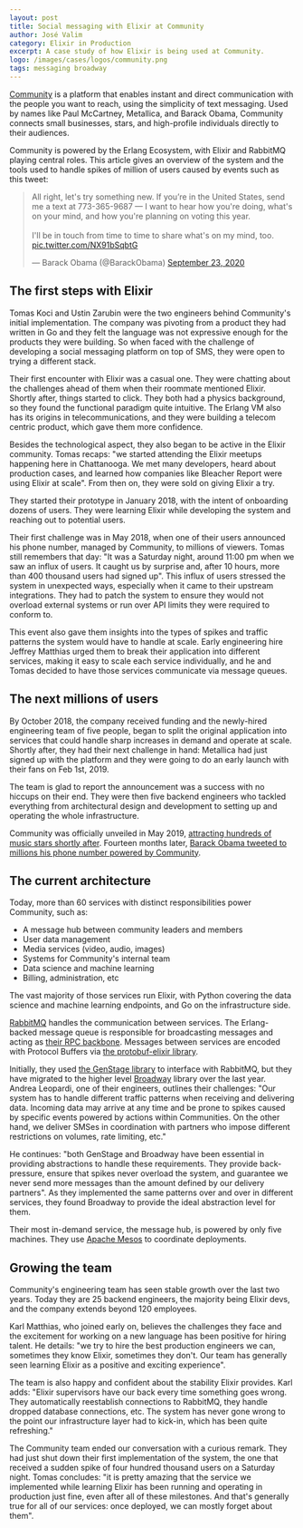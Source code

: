 ```yaml
---
layout: post
title: Social messaging with Elixir at Community
author: José Valim
category: Elixir in Production
excerpt: A case study of how Elixir is being used at Community.
logo: /images/cases/logos/community.png
tags: messaging broadway
---
```


[Community](https://community.com/) is a platform that enables instant and direct communication with the people you want to reach, using the simplicity of text messaging. Used by names like Paul McCartney, Metallica, and Barack Obama, Community connects small businesses, stars, and high-profile individuals directly to their audiences.

Community is powered by the Erlang Ecosystem, with Elixir and RabbitMQ playing central roles. This article gives an overview of the system and the tools used to handle spikes of million of users caused by events such as this tweet:

<blockquote class="twitter-tweet tw-align-center" data-cards="hidden"><p lang="en" dir="ltr">All right, let&#39;s try something new. If you’re in the United States, send me a text at 773-365-9687 — I want to hear how you&#39;re doing, what&#39;s on your mind, and how you&#39;re planning on voting this year. <br><br>I&#39;ll be in touch from time to time to share what&#39;s on my mind, too. <a href="https://t.co/NX91bSqbtG">pic.twitter.com/NX91bSqbtG</a></p>&mdash; Barack Obama (@BarackObama) <a href="https://twitter.com/BarackObama/status/1308769164190941187?ref_src=twsrc%5Etfw">September 23, 2020</a></blockquote><script async src="https://platform.twitter.com/widgets.js" charset="utf-8"></script>

## The first steps with Elixir

Tomas Koci and Ustin Zarubin were the two engineers behind Community's initial implementation. The company was pivoting from a product they had written in Go and they felt the language was not expressive enough for the products they were building. So when faced with the challenge of developing a social messaging platform on top of SMS, they were open to trying a different stack.

Their first encounter with Elixir was a casual one. They were chatting about the challenges ahead of them when their roommate mentioned Elixir. Shortly after, things started to click. They both had a physics background, so they found the functional paradigm quite intuitive. The Erlang VM also has its origins in telecommunications, and they were building a telecom centric product, which gave them more confidence.

Besides the technological aspect, they also began to be active in the Elixir community. Tomas recaps: "we started attending the Elixir meetups happening here in Chattanooga. We met many developers, heard about production cases, and learned how companies like Bleacher Report were using Elixir at scale". From then on, they were sold on giving Elixir a try.

They started their prototype in January 2018, with the intent of onboarding dozens of users. They were learning Elixir while developing the system and reaching out to potential users.

Their first challenge was in May 2018, when one of their users announced his phone number, managed by Community, to millions of viewers. Tomas still remembers that day: "It was a Saturday night, around 11:00 pm when we saw an influx of users. It caught us by surprise and, after 10 hours, more than 400 thousand users had signed up". This influx of users stressed the system in unexpected ways, especially when it came to their upstream integrations. They had to patch the system to ensure they would not overload external systems or run over API limits they were required to conform to.

This event also gave them insights into the types of spikes and traffic patterns the system would have to handle at scale. Early engineering hire Jeffrey Matthias urged them to break their application into different services, making it easy to scale each service individually, and he and Tomas decided to have those services communicate via message queues.

## The next millions of users

By October 2018, the company received funding and the newly-hired engineering team of five people, began to split the original application into services that could handle sharp increases in demand and operate at scale. Shortly after, they had their next challenge in hand: Metallica had just signed up with the platform and they were going to do an early launch with their fans on Feb 1st, 2019.

The team is glad to report the announcement was a success with no hiccups on their end. They were then five backend engineers who tackled everything from architectural design and development to setting up and operating the whole infrastructure.

Community was officially unveiled in May 2019, [attracting hundreds of music stars shortly after](https://www.billboard.com/amp/articles/business/8543190/why-hundreds-music-stars-giving-fans-phone-numbers-community-app). Fourteen months later, [Barack Obama tweeted to millions his phone number powered by Community](https://twitter.com/barackobama/status/1308769164190941187).

## The current architecture

Today, more than 60 services with distinct responsibilities power Community, such as:

*   A message hub between community leaders and members
*   User data management
*   Media services (video, audio, images)
*   Systems for Community's internal team
*   Data science and machine learning
*   Billing, administration, etc

The vast majority of those services run Elixir, with Python covering the data science and machine learning endpoints, and Go on the infrastructure side.

[RabbitMQ](https://www.rabbitmq.com/) handles the communication between services. The Erlang-backed message queue is responsible for broadcasting messages and acting as [their RPC backbone](https://andrealeopardi.com/posts/rpc-over-rabbitmq-with-elixir/). Messages between services are encoded with Protocol Buffers via [the protobuf-elixir library](https://github.com/elixir-protobuf/protobuf).

Initially, they used [the GenStage library](http://github.com/elixir-lang/gen_stage/) to interface with RabbitMQ, but they have migrated to the higher level [Broadway](https://github.com/dashbitco/broadway) library over the last year. Andrea Leopardi, one of their engineers, outlines their challenges: "Our system has to handle different traffic patterns when receiving and delivering data. Incoming data may arrive at any time and be prone to spikes caused by specific events powered by actions within Communities. On the other hand, we deliver SMSes in coordination with partners who impose different restrictions on volumes, rate limiting, etc."

He continues: "both GenStage and Broadway have been essential in providing abstractions to handle these requirements. They provide back-pressure, ensure that spikes never overload the system, and guarantee we never send more messages than the amount defined by our delivery partners". As they implemented the same patterns over and over in different services, they found Broadway to provide the ideal abstraction level for them.

Their most in-demand service, the message hub, is powered by only five machines. They use [Apache Mesos](https://mesos.apache.org/) to coordinate deployments.

## Growing the team

Community's engineering team has seen stable growth over the last two years. Today they are 25 backend engineers, the majority being Elixir devs, and the company extends beyond 120 employees.

Karl Matthias, who joined early on, believes the challenges they face and the excitement for working on a new language has been positive for hiring talent. He details: "we try to hire the best production engineers we can, sometimes they know Elixir, sometimes they don't. Our team has generally seen learning Elixir as a positive and exciting experience".

The team is also happy and confident about the stability Elixir provides. Karl adds: "Elixir supervisors have our back every time something goes wrong. They automatically reestablish connections to RabbitMQ, they handle dropped database connections, etc. The system has never gone wrong to the point our infrastructure layer had to kick-in, which has been quite refreshing."

The Community team ended our conversation with a curious remark. They had just shut down their first implementation of the system, the one that received a sudden spike of four hundred thousand users on a Saturday night. Tomas concludes: "it is pretty amazing that the service we implemented while learning Elixir has been running and operating in production just fine, even after all of these milestones. And that's generally true for all of our services: once deployed, we can mostly forget about them".

